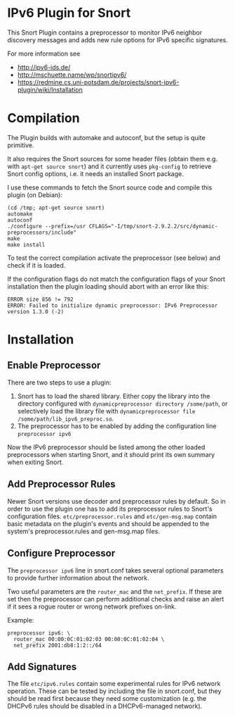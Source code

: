 IPv6 Plugin for Snort
=====================

This Snort Plugin contains a preprocessor to monitor IPv6 neighbor discovery
messages and adds new rule options for IPv6 specific signatures.

For more information see

 * http://ipv6-ids.de/
 * http://mschuette.name/wp/snortipv6/
 * https://redmine.cs.uni-potsdam.de/projects/snort-ipv6-plugin/wiki/Installation


Compilation
===========

The Plugin builds with automake and autoconf, but the setup is quite primitive.

It also requires the Snort sources for some header files
(obtain them e.g. with `apt-get source snort`) and it currently
uses `pkg-config` to retrieve Snort config options, i.e. it needs
an installed Snort package.

I use these commands to fetch the Snort source code and compile this plugin (on Debian):

    (cd /tmp; apt-get source snort)
    automake
    autoconf
    ./configure --prefix=/usr CFLAGS="-I/tmp/snort-2.9.2.2/src/dynamic-preprocessors/include"
    make
    make install

To test the correct compilation activate the preprocessor (see below) and check if
it is loaded.

If the configuration flags do not match the configuration flags of your Snort
installation then the plugin loading should abort with an error like this:

    ERROR size 856 != 792
    ERROR: Failed to initialize dynamic preprocessor: IPv6 Preprocessor version 1.3.0 (-2)


Installation
============

Enable Preprocessor
-------------------

There are two steps to use a plugin:
1. Snort has to load the shared library. Either copy the library into the directory
configured with `dynamicpreprocessor directory /some/path`, or selectively load the library
file with `dynamicpreprocessor file /some/path/lib_ipv6_preproc.so`.
2. The preprocessor has to be enabled by adding the configuration line
`preprocessor ipv6`

Now the IPv6 preprocessor should be listed among the other loaded preprocessors
when starting Snort, and it should print its own summary when exiting Snort.

Add Preprocessor Rules
----------------------

Newer Snort versions use decoder and preprocessor rules by default.
So in order to use the plugin one has to add its preprocessor rules to
Snort's configuration files.
`etc/preprocessor.rules` and `etc/gen-msg.map` contain basic metadata on
the plugin's events and should be appended to the system's preprocessor.rules
and gen-msg.map files.

Configure Preprocessor
----------------------

The `preprocessor ipv6` line in snort.conf takes several optional parameters
to provide further information about the network.

Two useful parameters are the `router_mac` and the `net_prefix`.
If these are set then the preprocessor can perform additional checks
and raise an alert if it sees a rogue router or wrong network prefixes on-link.

Example:

    preprocessor ipv6: \
      router_mac 00:00:0C:01:02:03 00:00:0C:01:02:04 \
      net_prefix 2001:db8:1:2::/64

Add Signatures
--------------

The file `etc/ipv6.rules` contain some experimental rules for IPv6 network operation.
These can be tested by including the file in snort.conf, but they should be read
first because they need some customization (e.g. the DHCPv6 rules should be
disabled in a DHCPv6-managed network).
